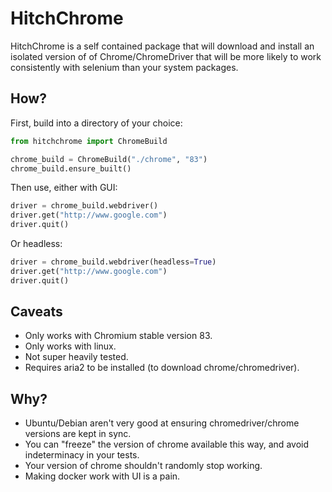 # HitchChrome

HitchChrome is a self contained package that will download
and install an isolated version of of Chrome/ChromeDriver that
will be more likely to work consistently with selenium
than your system packages.

## How?

First, build into a directory of your choice:

```python
from hitchchrome import ChromeBuild

chrome_build = ChromeBuild("./chrome", "83")
chrome_build.ensure_built()
```

Then use, either with GUI:

```python
driver = chrome_build.webdriver()
driver.get("http://www.google.com")
driver.quit()
```

Or headless:

```python
driver = chrome_build.webdriver(headless=True)
driver.get("http://www.google.com")
driver.quit()
```

## Caveats

* Only works with Chromium stable version 83.
* Only works with linux.
* Not super heavily tested.
* Requires aria2 to be installed (to download chrome/chromedriver).

## Why?

* Ubuntu/Debian aren't very good at ensuring chromedriver/chrome versions are kept in sync.
* You can "freeze" the version of chrome available this way, and avoid indeterminacy in your tests.
* Your version of chrome shouldn't randomly stop working.
* Making docker work with UI is a pain.
